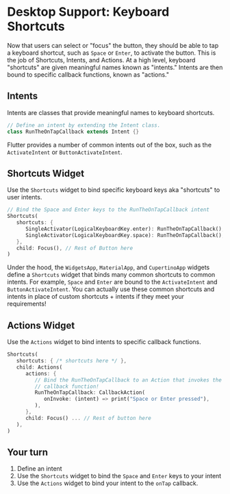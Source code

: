 # Desktop Support: Keyboard Shortcuts

Now that users can select or "focus" the button, they should be able to tap a
keyboard shortcut, such as `Space` or `Enter`, to activate the button. This is
the job of Shortcuts, Intents, and Actions. At a high level, keyboard
"shortcuts" are given meaningful names known as "intents." Intents are then
bound to specific callback functions, known as "actions."

## Intents

Intents are classes that provide meaningful names to keyboard shortcuts.

```dart
// Define an intent by extending the Intent class.
class RunTheOnTapCallback extends Intent {}
```

Flutter provides a number of common intents out of the box, such as the 
`ActivateIntent` or `ButtonActivateIntent`.

## Shortcuts Widget

Use the `Shortcuts` widget to bind specific keyboard keys aka "shortcuts" to
user intents.

```dart
// Bind the Space and Enter keys to the RunTheOnTapCallback intent
Shortcuts(
   shortcuts: {
      SingleActivator(LogicalKeyboardKey.enter): RunTheOnTapCallback(),
      SingleActivator(LogicalKeyboardKey.space): RunTheOnTapCallback(),
   },
   child: Focus(), // Rest of Button here
)
```

Under the hood, the `WidgetsApp`, `MaterialApp`, and `CupertinoApp` widgets
define a `Shortcuts` widget that binds many common shortcuts to common intents.
For example, `Space` and `Enter` are bound to the `ActivateIntent` and
`ButtonActivateIntent`. You can actually use these common shortcuts and intents
in place of custom shortcuts + intents if they meet your requirements!

## Actions Widget

Use the `Actions` widget to bind intents to specific callback functions.

```dart
Shortcuts(
   shortcuts: { /* shortcuts here */ },
   child: Actions(
      actions: {
         // Bind the RunTheOnTapCallback to an Action that invokes the onTap
         // callback function!
         RunTheOnTapCallback: CallbackAction(
            onInvoke: (intent) => print("Space or Enter pressed"),
         ),
      },
      child: Focus() ... // Rest of button here
   ),
)
```

## Your turn

  1. Define an intent
  2. Use the `Shortcuts` widget to bind the `Space` and `Enter` keys to your 
     intent
  3. Use the `Actions` widget to bind your intent to the `onTap` callback.